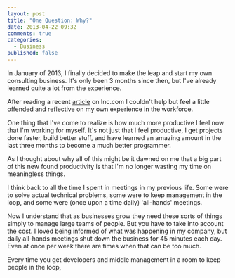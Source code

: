 ```yaml
---
layout: post
title: "One Question: Why?"
date: 2013-04-22 09:32
comments: true
categories: 
  - Business
published: false
---
```

In January of 2013, I finally decided to make the leap and start my own consulting business.  It's only been 3 months since then, but I've already learned quite a lot from the experience.

After reading a recent [article](http://www.inc.com/steve-cody/dealing-with-millennial-employees.html) on Inc.com I couldn't help but feel a little offended and reflective on my own experience in the workforce.

One thing that I've come to realize is how much more productive I feel now that I'm working for myself.  It's not just that I feel productive, I get projects done faster, build better stuff, and have learned an amazing amount in the last three months to become a much better programmer.

As I thought about why all of this might be it dawned on me that a big part of this new found productivity is that I'm no longer wasting my time on meaningless things.

I think back to all the time I spent in meetings in my previous life.  Some were to solve actual technical problems, some were to keep management in the loop, and some were (once upon a time daily) 'all-hands' meetings.

Now I understand that as businesses grow they need these sorts of things simply to manage large teams of people.  But you have to take into account the cost.  I loved being informed of what was happening in my company, but daily all-hands meetings shut down the business for 45 minutes each day.  Even at once per week there are times when that can be too much.

Every time you get developers and middle management in a room to keep people in the loop, 